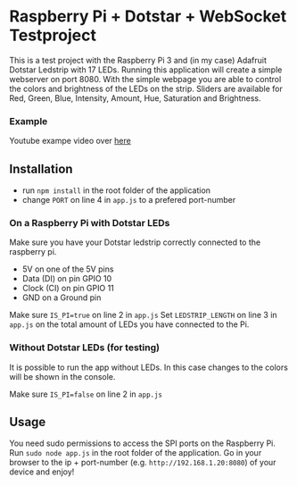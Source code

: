 # Raspberry Pi + Dotstar + WebSocket Testproject

This is a test project with the Raspberry Pi 3 and (in my case) Adafruit Dotstar Ledstrip with 17 LEDs. Running this application will create a simple webserver on port 8080. With the simple webpage you are able to control the colors and brightness of the LEDs on the strip. Sliders are available for Red, Green, Blue, Intensity, Amount, Hue, Saturation and Brightness.

### Example
Youtube exampe video over [here](https://youtu.be/LVlzwz-5Jfc)

## Installation
- run `npm install` in the root folder of the application
- change `PORT` on line 4 in `app.js` to a prefered port-number


### On a Raspberry Pi with Dotstar LEDs
Make sure you have your Dotstar ledstrip correctly connected to the raspberry pi. 
- 5V on one of the 5V pins
- Data (DI) on pin GPIO 10
- Clock (CI) on pin GPIO 11
- GND on a Ground pin

Make sure `IS_PI=true` on line 2 in `app.js`
Set `LEDSTRIP_LENGTH` on line 3 in `app.js` on the total amount of LEDs you have connected to the Pi.

### Without Dotstar LEDs (for testing)
It is possible to run the app without LEDs. In this case changes to the colors will be shown in the console.

Make sure `IS_PI=false` on line 2 in `app.js`


## Usage
You need sudo permissions to access the SPI ports on the Raspberry Pi. Run `sudo node app.js` in the root folder of the application. Go in your browser to the ip + port-number (e.g. `http://192.168.1.20:8080`) of your device and enjoy!
